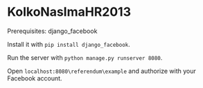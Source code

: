 KolkoNasImaHR2013
================

Prerequisites: django_facebook

Install it with `pip install django_facebook`.

Run the server with `python manage.py runserver 8080`.

Open `localhost:8080\referendum\example` and authorize with your Facebook account.
